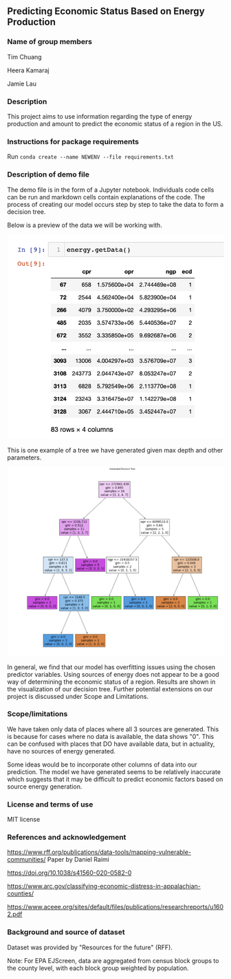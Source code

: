 ## Predicting Economic Status Based on Energy Production

### Name of group members

Tim Chuang

Heera Kamaraj

Jamie Lau

### Description

This project aims to use information regarding the type of energy production and amount to predict the economic status of a region in the US.

### Instructions for package requirements

Run ```conda create --name NEWENV --file requirements.txt```

### Description of demo file

The demo file is in the form of a Jupyter notebook. Individuals code cells can be run and markdown cells contain explanations of the code. The process of creating our model occurs step by step to take the data to form a decision tree.

Below is a preview of the data we will be working with.

![Data preview](/images/dataframe.png)

This is one example of a tree we have generated given max depth and other parameters.

![Tree](/images/tree.png)

In general, we find that our model has overfitting issues using the chosen predictor variables. Using sources of energy does not appear to be a good way of determining the economic status of a region. Results are shown in the visualization of our decision tree. Further potential extensions on our project is discussed under Scope and Limitations.

### Scope/limitations

We have taken only data of places where all 3 sources are generated. This is because for cases where no data is available, the data shows "0". This can be confused with places that DO have available data, but in actuality, have no sources of energy generated.

Some ideas would be to incorporate other columns of data into our prediction. The model we have generated seems to be relatively inaccurate which suggests that it may be difficult to predict economic factors based on source energy generation.

### License and terms of use

MIT license

### References and acknowledgement

https://www.rff.org/publications/data-tools/mapping-vulnerable-communities/
Paper by Daniel Raimi

https://doi.org/10.1038/s41560-020-0582-0

https://www.arc.gov/classifying-economic-distress-in-appalachian-counties/

https://www.aceee.org/sites/default/files/publications/researchreports/u1602.pdf

### Background and source of dataset

Dataset was provided by "Resources for the future" (RFF).

Note: For EPA EJScreen, data are aggregated from census block groups to the county level, with each block group weighted by population.
